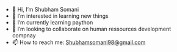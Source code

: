 - 👋 Hi, I’m Shubham Somani 
- 👀 I’m interested in learning new things
- 🌱 I’m currently learning paython
- 💞️ I’m looking to collaborate on human ressources development compnay
- 📫 How to reach me: Shubhamsomani98@gmail.com
